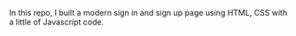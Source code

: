 In this repo, I built a modern sign in and sign up page using HTML, CSS with a little of Javascript code.
